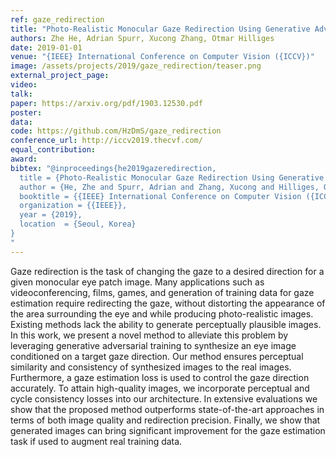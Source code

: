 ```yaml
---
ref: gaze_redirection
title: "Photo-Realistic Monocular Gaze Redirection Using Generative Adversarial Networks"
authors: Zhe He, Adrian Spurr, Xucong Zhang, Otmar Hilliges
date: 2019-01-01
venue: "{IEEE} International Conference on Computer Vision ({ICCV})"
image: /assets/projects/2019/gaze_redirection/teaser.png
external_project_page: 
video: 
talk: 
paper: https://arxiv.org/pdf/1903.12530.pdf
poster: 
data: 
code: https://github.com/HzDmS/gaze_redirection
conference_url: http://iccv2019.thecvf.com/
equal_contribution: 
award: 
bibtex: "@inproceedings{he2019gazeredirection,
  title = {Photo-Realistic Monocular Gaze Redirection Using Generative Adversarial Networks},
  author = {He, Zhe and Spurr, Adrian and Zhang, Xucong and Hilliges, Otmar},
  booktitle = {{IEEE} International Conference on Computer Vision ({ICCV})},
  organization = {{IEEE}},
  year = {2019},
  location  = {Seoul, Korea}
}
"
---
```

Gaze redirection is the task of changing the gaze to a desired direction for a given monocular eye patch image. Many applications such as videoconferencing, films, games, and generation of training data for gaze estimation require redirecting the gaze, without distorting the appearance of the area surrounding the eye and while producing photo-realistic images. Existing methods lack the ability to generate perceptually plausible images. In this work, we present a novel method to alleviate this problem by leveraging generative adversarial training to synthesize an eye image conditioned on a target gaze direction. Our method ensures perceptual similarity and consistency of synthesized images to the real images. Furthermore, a gaze estimation loss is used to control the gaze direction accurately. To attain high-quality images, we incorporate perceptual and cycle consistency losses into our architecture. In extensive evaluations we show that the proposed method outperforms state-of-the-art approaches in terms of both image quality and redirection precision. Finally, we show that generated images can bring significant improvement for the gaze estimation task if used to augment real training data.
